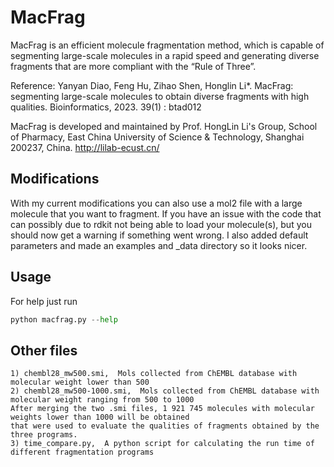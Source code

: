 
# MacFrag
MacFrag is an efficient molecule fragmentation method, which is capable of segmenting large-scale molecules in a rapid speed and 
generating diverse fragments that are more compliant with the “Rule of Three”. 

Reference: Yanyan Diao, Feng Hu, Zihao Shen, Honglin Li*. MacFrag: segmenting large-scale molecules to obtain diverse fragments with high qualities. Bioinformatics, 2023. 39(1) : btad012

MacFrag is developed and maintained by Prof. HongLin Li's Group, School of Pharmacy, East China University of Science & Technology, Shanghai 200237, China. 
http://lilab-ecust.cn/

## Modifications

With my current modifications you can also use a mol2 file with a large molecule that you want to fragment. If you have an issue with the code that can possibly due to rdkit not being able to load your molecule(s), but you should now get a warning if something went wrong. I also added default parameters and made an examples and _data directory so it looks nicer.

## Usage

For help just run 
```py
python macfrag.py --help 
```

## Other files
``` 
1) chembl28_mw500.smi,  Mols collected from ChEMBL database with molecular weight lower than 500
2) chembl28_mw500-1000.smi,  Mols collected from ChEMBL database with molecular weight ranging from 500 to 1000
After merging the two .smi files, 1 921 745 molecules with molecular weights lower than 1000 will be obtained 
that were used to evaluate the qualities of fragments obtained by the three programs. 
3) time_compare.py,  A python script for calculating the run time of different fragmentation programs
``` 
